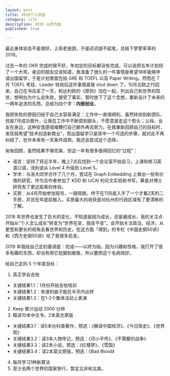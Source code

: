 ```yaml
---
layout: post
title: 2018个人总结
category: life
description: 2019 以终为始
published: true

---
```


最近身体状态不是很好，上班老是困，于是迟迟提不起笔，总结下寥寥草草的2018。

过去一年的 OKR 完成的很不好，年初定的目标都没有完成，可以说把五年计划拐了一个大弯。身边的朋友应该知道，我准备了很久的一件事情是希望18年能够申请出国留学，于是计划里面包括 GRE 和 TOEFL 以及 Paper Writing。然而在 7 月 TOEFL 考挂、Leader 转岗后这件事情直接 shut down 了。10月北欧之行回来，自己在书店呆了一天，和达利欧的《原则》泡在一起，列出自己和世界的现状，想明白为什么会失败，接受了事实，暂时放下了这个念想，重新设计了未来的一两年追求的东西，总结为四个字：**内部创业**。

我把失败的原因归结于自己太容易满足：工作中一直很顺利，虽然转岗到新团队，但是7月成功晋升，让我在工作中不断尝到甜头，不愿意放走这个势头；父母、女友在身边，这种安逸感很难鞭打自己额外再去努力。在我重新回顾自己的目标时，发现我希望“技术创造新商业”，而出国留学只是其中一个可选的步骤，就对此不再纠结了，也许未来有一天条件成熟，我还会尝试这个选择。

匆匆回顾，虽然结果不够完美，但这一年有很多值得回忆的“过程”：

* 语言：坚持了将近半年，晚上7点后找到一个会议室开始自习，上课和练习英语口语，流利说从 Level 4 升级到 Level 5。
* 学术：与浙大同学合作了几个月，尝试在 Graph Embedding 上做出一些有价值的研究，作为合作者参加了 KDD 和 IJCAI 的论文实验和书写，算是对博士研究有了更近距离的体验。
* 买房：从4月开始参加摇号，一路陪跑，终于在11月底入手了一个才看2天的二手房，并且在年底前搬入。买房最大的收获是对杭州的行政区域有了更清晰的了解。

2018 年世界也发生了巨大的变化，不知道是因为成长，还是被成长，我的关注点开始从“个人怎么成长”转变为“世界在变，我变不变”。会开始关注政治、经济，从更宽和更长的视角去看世界和历史。在这方面「得到」的专栏《中国史纲50讲》和《西方史纲50讲》给了我很多启发。

2019 年我给自己定的基调是：完成——以终为始，因为兴趣和性格，我打开了很多有趣的东西，却没有把它挖掘到极致，所以要把这个毛病改好。

给自己定的 5 个年度目标：

1. 真正学会吉他
* 关键结果1.1：1月份开始吉他培训
* 关键结果1.2：有谱的曲子能在半天内出样
* 关键结果1.3：在1-2个集体活动上表演
2. Keep 累计运动 2000 分钟
3. 精读10本中文书，2本英文原版
* 关键结果3.1：读5本社科类著作，预选：《解读中国经济》、《今日简史》、《世界观》
* 关键结果3.2：读3本人物传记，预选：《邓小平传》、《不需要的战争》
* 关键结果3.3：读2本小说，预选：《红楼梦》、《雪国》
* 关键结果3.4：读2本英文原版，预选：《Bad Blood》
4. 每月学习1种新算法
5. 至少去两个世界的国家旅行，暂定北非和北美。

